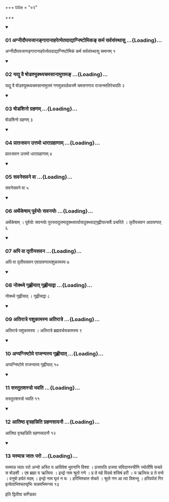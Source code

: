 +++
title = "०२"

+++

<div class="js_include" includetitle="true" newlevelforh1="3" unfilled="" url="/vedAH_yajuH/taittirIyam/sUtram/ApastambaH/shrautam/vishvAsa-prastutiH/14/02/01_agnIdaupayajAnangArAnAharetyetadAdyAgniShTomika~N_karma_sarvasaMsthAsu.md">
<details open><summary><h3>01 अग्नीदौपयजानङ्गारानाहरेत्येतदाद्याग्निष्टोमिकङ् कर्म सर्वसंस्थासु ...{Loading}...</h3></summary>

अग्नीदौपयजानङ्गारानाहरेत्येतदाद्याग्निष्टोमिकं कर्म सर्वसंस्थासु समानम् १
</details>
</div>


<div class="js_include" includetitle="true" newlevelforh1="3" unfilled="" url="/vedAH_yajuH/taittirIyam/sUtram/ApastambaH/shrautam/vishvAsa-prastutiH/14/02/02_yadyu_vai_ShoDashyukthyachamasAnAmuttama~N.md">
<details open><summary><h3>02 यद्यु वै षोडश्युक्थ्यचमसानामुत्तमङ् ...{Loading}...</h3></summary>

यद्यु वै षोडश्युक्थ्यचमसानामुत्तमं गणमुन्नयन्नेकस्मै चमसगणाय राजानमतिरेचयति २
</details>
</div>


<div class="js_include" includetitle="true" newlevelforh1="3" unfilled="" url="/vedAH_yajuH/taittirIyam/sUtram/ApastambaH/shrautam/vishvAsa-prastutiH/14/02/03_ShoDashino_grahaNam.md">
<details open><summary><h3>03 षोडशिनो ग्रहणम् ...{Loading}...</h3></summary>

षोडशिनो ग्रहणम् ३
</details>
</div>


<div class="js_include" includetitle="true" newlevelforh1="3" unfilled="" url="/vedAH_yajuH/taittirIyam/sUtram/ApastambaH/shrautam/vishvAsa-prastutiH/14/02/04_prAtaHsavana_uttamo_dhArAgrahANAm.md">
<details open><summary><h3>04 प्रातःसवन उत्तमो धाराग्रहाणाम् ...{Loading}...</h3></summary>

प्रातःसवन उत्तमो धाराग्रहाणाम् ४
</details>
</div>


<div class="js_include" includetitle="true" newlevelforh1="3" unfilled="" url="/vedAH_yajuH/taittirIyam/sUtram/ApastambaH/shrautam/vishvAsa-prastutiH/14/02/05_savanesavane_vA.md">
<details open><summary><h3>05 सवनेसवने वा ...{Loading}...</h3></summary>

सवनेसवने वा ५
</details>
</div>


<div class="js_include" includetitle="true" newlevelforh1="3" unfilled="" url="/vedAH_yajuH/taittirIyam/sUtram/ApastambaH/shrautam/vishvAsa-prastutiH/14/02/06_athaikeShAm_pUrvayoH_savanayoH.md">
<details open><summary><h3>06 अथैकेषाम् पूर्वयोः सवनयोः ...{Loading}...</h3></summary>

अथैकेषाम् । पूर्वयोः सवनयोः पुरस्तादुत्तमादुक्थ्यपर्यायादुक्थ्याद्गृह्णीयात्सर्वैः प्रचरिते । तृतीयसवन आग्रयणात् ६
</details>
</div>


<div class="js_include" includetitle="true" newlevelforh1="3" unfilled="" url="/vedAH_yajuH/taittirIyam/sUtram/ApastambaH/shrautam/vishvAsa-prastutiH/14/02/07_api_vA_tRtIyasavana.md">
<details open><summary><h3>07 अपि वा तृतीयसवन ...{Loading}...</h3></summary>

अपि वा तृतीयसवन एवाग्रयणात्पशुकामस्य ७
</details>
</div>


<div class="js_include" includetitle="true" newlevelforh1="3" unfilled="" url="/vedAH_yajuH/taittirIyam/sUtram/ApastambaH/shrautam/vishvAsa-prastutiH/14/02/08_nokthye_gRhNIyAt_gRhNIyAdvA.md">
<details open><summary><h3>08 नोक्थ्ये गृह्णीयात् गृह्णीयाद्वा ...{Loading}...</h3></summary>

नोक्थ्ये गृह्णीयात् । गृह्णीयाद्वा ८
</details>
</div>


<div class="js_include" includetitle="true" newlevelforh1="3" unfilled="" url="/vedAH_yajuH/taittirIyam/sUtram/ApastambaH/shrautam/vishvAsa-prastutiH/14/02/09_atirAtre_pashukAmasya_atirAtre.md">
<details open><summary><h3>09 अतिरात्रे पशुकामस्य अतिरात्रे ...{Loading}...</h3></summary>

अतिरात्रे पशुकामस्य । अतिरात्रे ब्रह्मवर्चसकामस्य ९
</details>
</div>


<div class="js_include" includetitle="true" newlevelforh1="3" unfilled="" url="/vedAH_yajuH/taittirIyam/sUtram/ApastambaH/shrautam/vishvAsa-prastutiH/14/02/10_apyagniShTome_rAjanyasya_gRhNIyAt.md">
<details open><summary><h3>10 अप्यग्निष्टोमे राजन्यस्य गृह्णीयात् ...{Loading}...</h3></summary>

अप्यग्निष्टोमे राजन्यस्य गृह्णीयात् १०
</details>
</div>


<div class="js_include" includetitle="true" newlevelforh1="3" unfilled="" url="/vedAH_yajuH/taittirIyam/sUtram/ApastambaH/shrautam/vishvAsa-prastutiH/14/02/11_sastutashastro_bhavati.md">
<details open><summary><h3>11 सस्तुतशस्त्रो भवति ...{Loading}...</h3></summary>

सस्तुतशस्त्रो भवति ११
</details>
</div>


<div class="js_include" includetitle="true" newlevelforh1="3" unfilled="" url="/vedAH_yajuH/taittirIyam/sUtram/ApastambaH/shrautam/vishvAsa-prastutiH/14/02/12_AtiShTha_vRtrahanniti_grahaNasAdanau.md">
<details open><summary><h3>12 आतिष्ठ वृत्रहन्निति ग्रहणसादनौ ...{Loading}...</h3></summary>

आतिष्ठ वृत्रहन्निति ग्रहणसादनौ १२
</details>
</div>


<div class="js_include" includetitle="true" newlevelforh1="3" unfilled="" url="/vedAH_yajuH/taittirIyam/sUtram/ApastambaH/shrautam/vishvAsa-prastutiH/14/02/13_yasmAnna_jAtaH_paro.md">
<details open><summary><h3>13 यस्मान्न जातः परो ...{Loading}...</h3></summary>

यस्मान्न जातः परो अन्यो अस्ति य आविवेश भुवनानि विश्वा । प्रजापतिः प्रजया संविदानस्त्रीणि ज्योतींषि सचते स षोडशी । एष ब्रह्मा य ऋत्वियः । इन्द्रो नाम श्रुतो गणे । प्र ते महे विदथे शंसिषं हरी । य ऋत्वियः प्र ते वन्वे । वनुषो हर्यतं मदम् । इन्द्रो नाम घृतं न यः । हरिभिश्चारु सेचते । श्रुतो गण आ त्वा विशन्तु । हरिवर्पसं गिर इत्येताभिश्चतसृभिः सन्नमभिमन्त्र्य १३
</details>
</div>



  
इति द्वितीया कण्डिका 
